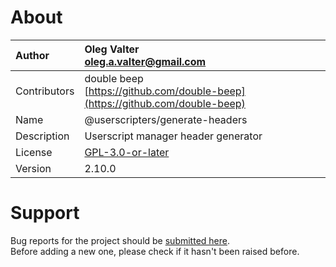 
# About

| Author       | Oleg Valter<br>[oleg.a.valter@gmail.com](mailto:oleg.a.valter@gmail.com) |
| :----------- | :----------------------- |
| Contributors | double beep<br>[https://github.com/double-beep](https://github.com/double-beep) |
| Name | @userscripters/generate-headers |
| Description | Userscript manager header generator |
| License | [GPL-3.0-or-later](https://spdx.org/licenses/GPL-3.0-or-later) |
| Version | 2.10.0 |

# Support

Bug reports for the project should be [submitted here](https://github.com/userscripters/generate-headers/issues).
<br>Before adding a new one, please check if it hasn't been raised before.
  
